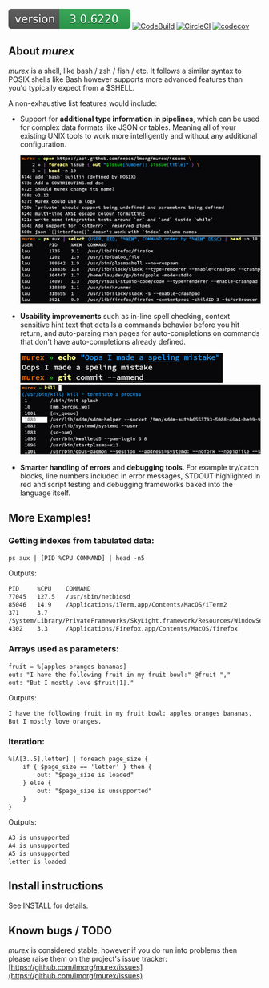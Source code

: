 [![Version](version.svg)](DOWNLOAD.md)
[![CodeBuild](https://codebuild.eu-west-1.amazonaws.com/badges?uuid=eyJlbmNyeXB0ZWREYXRhIjoib3cxVnoyZUtBZU5wN1VUYUtKQTJUVmtmMHBJcUJXSUFWMXEyc2d3WWJldUdPTHh4QWQ1eFNRendpOUJHVnZ5UXBpMXpFVkVSb3k2UUhKL2xCY2JhVnhJPSIsIml2UGFyYW1ldGVyU3BlYyI6Im9QZ2dPS3ozdWFyWHIvbm8iLCJtYXRlcmlhbFNldFNlcmlhbCI6MX0%3D&branch=master)](DOWNLOAD.md)
[![CircleCI](https://circleci.com/gh/lmorg/murex/tree/master.svg?style=svg)](https://circleci.com/gh/lmorg/murex/tree/master)
[![codecov](https://codecov.io/gh/lmorg/murex/branch/master/graph/badge.svg)](https://codecov.io/gh/lmorg/murex)

## About _murex_

_murex_ is a shell, like bash / zsh / fish / etc. It follows a similar syntax
to POSIX shells like Bash however supports more advanced features than you'd
typically expect from a $SHELL.

A non-exhaustive list features would include:

* Support for **additional type information in pipelines**, which can be used
  for complex data formats like JSON or tables. Meaning all of your existing
  UNIX tools to work more intelligently and without any additional configuration.

  ![json-example](images/murex-open-foreach.png)
  ![tabulated-data-example](images/murex-ps-select.png)

* **Usability improvements** such as in-line spell checking, context sensitive
  hint text that details a commands behavior before you hit return, and
  auto-parsing man pages for auto-completions on commands that don't have auto-completions already defined.

  ![spellchecking](images/murex-spellchecker.png)
  ![smarter-autocomplete](images/murex-kill-autocomplete.png)
  
* **Smarter handling of errors** and **debugging tools**. For example try/catch
  blocks, line numbers included in error messages, STDOUT highlighted in red
  and script testing and debugging frameworks baked into the language itself.

## More Examples!

### Getting indexes from tabulated data:

```
ps aux | [PID %CPU COMMAND] | head -n5
```

Outputs:
```
PID     %CPU    COMMAND
77045   127.5   /usr/sbin/netbiosd
85046   14.9    /Applications/iTerm.app/Contents/MacOS/iTerm2
371     3.7     /System/Library/PrivateFrameworks/SkyLight.framework/Resources/WindowServer
4302    3.3     /Applications/Firefox.app/Contents/MacOS/firefox
```

### Arrays used as parameters:

```
fruit = %[apples oranges bananas]
out: "I have the following fruit in my fruit bowl:" @fruit ","
out: "But I mostly love $fruit[1]."
```

Outputs:
```
I have the following fruit in my fruit bowl: apples oranges bananas,
But I mostly love oranges.
```

### Iteration:

```
%[A[3..5],letter] | foreach page_size {
    if { $page_size == 'letter' } then {
        out: "$page_size is loaded"
    } else {
        out: "$page_size is unsupported"
    }
}
```

Outputs:
```
A3 is unsupported
A4 is unsupported
A5 is unsupported
letter is loaded
```

## Install instructions

See [INSTALL](INSTALL.md) for details.

## Known bugs / TODO

_murex_ is considered stable, however if you do run into problems then please
raise them on the project's issue tracker: [https://github.com/lmorg/murex/issues](https://github.com/lmorg/murex/issues)
